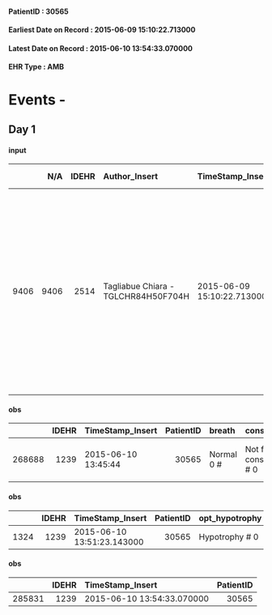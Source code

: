 
#### PatientID : 30565
#### Earliest Date on Record : 2015-06-09 15:10:22.713000
#### Latest Date on Record : 2015-06-10 13:54:33.070000
#### EHR Type : AMB

# Events - 

## Day 1

#### input
|      |    N/A |   IDEHR | Author_Insert                       | TimeStamp_Insert           | EHRType   |   PatientID |   IDDigitalSignDocument | persone_vicine   |   Unnamed: 0_x.1 |   IDANAMNESI_SOCIALE | Patient   | FamigliaAltro   | Paziente_T   | FamigliaAltro_T   |   Non_Rilevabile_x.1 | Note_Non_Rilevabile_x.1   | opt_Problemi   | chk_competenza                                 | opt_paziente_a   | opt_famiglia_a   | opt_adeguatezza   | ds_note_ad                                                                                                                                                                     | opt_paziente_solo   | ds_note_con      | opt_presente_assente   | Presenza_minori   | Caregiver_principale   | opt_capacita     | ds_familiari_coinv   | opt_risorse_ec   | opt_paziente_psi   | opt_Ins_vol   | opt_paziente_ad   | opt_caregiver_ad   | opt_esenzione   | opt_inv_civile   |   ds_codice_es | Needs               | Fragility                    | opt_famiglia_psi   |
|-----:|-------:|--------:|:------------------------------------|:---------------------------|:----------|------------:|------------------------:|:-----------------|-----------------:|---------------------:|:----------|:----------------|:-------------|:------------------|---------------------:|:--------------------------|:---------------|:-----------------------------------------------|:-----------------|:-----------------|:------------------|:-------------------------------------------------------------------------------------------------------------------------------------------------------------------------------|:--------------------|:-----------------|:-----------------------|:------------------|:-----------------------|:-----------------|:---------------------|:-----------------|:-------------------|:--------------|:------------------|:-------------------|:----------------|:-----------------|---------------:|:--------------------|:-----------------------------|:-------------------|
| 9406 |   9406 |    2514 | Tagliabue Chiara - TGLCHR84H50F704H | 2015-06-09 15:10:22.713000 | AMB       |       30565 |                   84420 | N/A              |             1070 |                  686 | No#0      | Si#1            | No#0         | Si#1              |                    0 | NR                        | No#0           | competenza/capacit√† assistenziale caregiver#0 | Indefinite#2     | Congruenti#1     | Da valutare#2     | La pz. vive da sola. Presenti due figli fuori casa. Il figlio maschio (Diego) abita a Milano, nelle vicinanze della madre, ed √® pensionato. La figlia femmina vive in Umbria. | Si#1                | La pz. vive sola | Presente#1             | No#0              | figlio Diego           | Incrementabile#1 | figlio Diego         | Da valutare#2    | No#0               | No#0          | Parziale#1        | Totale#2           | Si#1            | No#0             |             48 | Clinici#0;Sociali#1 | sovraccarico assistenziale#4 | No#0               |

#### obs
|        |   IDEHR | TimeStamp_Insert    |   PatientID | breath     | consolability           | body_language                             | facial_expression                       |
|-------:|--------:|:--------------------|------------:|:-----------|:------------------------|:------------------------------------------|:----------------------------------------|
| 268688 |    1239 | 2015-06-10 13:45:44 |       30565 | Normal 0 # | Not for consolation # 0 | Teso. nervous movements. Restlessness # 1 | Sad, anxious, contracted (frowning) # 1 |

#### obs
|      |   IDEHR | TimeStamp_Insert           |   PatientID | opt_hypotrophy   | chk_eloquence   | asthenia   | dyspnoea   | body_temp    | cognitive_state           |
|-----:|--------:|:---------------------------|------------:|:-----------------|:----------------|:-----------|:-----------|:-------------|:--------------------------|
| 1324 |    1239 | 2015-06-10 13:51:23.143000 |       30565 | Hypotrophy # 0   | dysarthria # 4  | Severe # 3 | No # 0     | Apyrexia # 0 | continuously confused # 1 |

#### obs
|        |   IDEHR | TimeStamp_Insert           |   PatientID |
|-------:|--------:|:---------------------------|------------:|
| 285831 |    1239 | 2015-06-10 13:54:33.070000 |       30565 |


